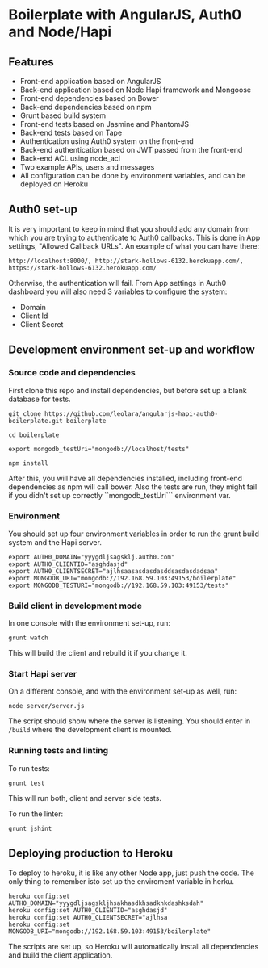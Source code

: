 
# Boilerplate with AngularJS, Auth0 and Node/Hapi

## Features

 + Front-end application based on AngularJS
 + Back-end application based on Node Hapi framework and Mongoose
 + Front-end dependencies based on Bower
 + Back-end dependencies based on npm
 + Grunt based build system
 + Front-end tests based on Jasmine and PhantomJS
 + Back-end tests based on Tape
 + Authentication using Auth0 system on the front-end
 + Back-end authentication based on JWT passed from the front-end
 + Back-end ACL using node_acl
 + Two example APIs, users and messages
 + All configuration can be done by environment variables, and can be deployed on Heroku

## Auth0 set-up

It is very important to keep in mind that you should add any domain from which you are trying
to authenticate to Auth0 callbacks. This is done in App settings, "Allowed Callback URLs". An example of what you can have there:

```
http://localhost:8000/, http://stark-hollows-6132.herokuapp.com/, https://stark-hollows-6132.herokuapp.com/
```

Otherwise, the authentication will fail. From App settings in Auth0 dashboard you will also need 3 variables to configure the system:
 + Domain
 + Client Id
 + Client Secret


## Development environment set-up and workflow

### Source code and dependencies
First clone this repo and install dependencies, but before set up a blank database for tests.

```
git clone https://github.com/leolara/angularjs-hapi-auth0-boilerplate.git boilerplate

cd boilerplate

export mongodb_testUri="mongodb://localhost/tests"

npm install
```

After this, you will have all dependencies installed, including front-end dependencies as npm will call bower.
Also the tests are run, they might fail if you didn't set up correctly ``mongodb_testUri``` environment var.

### Environment

You should set up four environment variables in order to run the grunt build system and the Hapi server.

```
export AUTH0_DOMAIN="yyygdljsagsklj.auth0.com"
export AUTH0_CLIENTID="asghdasjd"
export AUTH0_CLIENTSECRET="ajlhsaasasdasdasddsasdasdadsaa"
export MONGODB_URI="mongodb://192.168.59.103:49153/boilerplate"
export MONGODB_TESTURI="mongodb://192.168.59.103:49153/tests"
```

### Build client in development mode

In one console with the environment set-up, run:

```
grunt watch
```

This will build the client and rebuild it if you change it.

### Start Hapi server

On a different console, and with the environment set-up as well, run:

```
node server/server.js
```

The script should show where the server is listening. You should enter in ```/build``` where the development client is mounted.

### Running tests and linting

To run tests:

```
grunt test
```

This will run both, client and server side tests.

To run the linter:

```
grunt jshint
```

## Deploying production to Heroku

To deploy to heroku, it is like any other Node app, just push the code. The only thing to remember isto set up the enviroment variable in herku.

```
heroku config:set AUTH0_DOMAIN="yyygdljsagskljhsakhasdkhsadkhkdashksdah"
heroku config:set AUTH0_CLIENTID="asghdasjd"
heroku config:set AUTH0_CLIENTSECRET="ajlhsa
heroku config:set MONGODB_URI="mongodb://192.168.59.103:49153/boilerplate"
```

The scripts are set up, so Heroku will automatically install all dependencies and build the client application.
